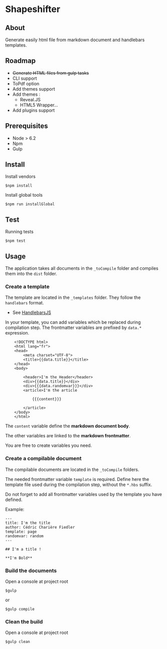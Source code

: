 # Shapeshifter

## About

Generate easily html file from markdown document and handlebars
templates.

## Roadmap

- ~~Generate HTML files from gulp tasks~~
- CLI support
- ToPdf option
- Add themes support
- Add themes :
    - Reveal.JS
    - HTML5 Wrapper...
- Add plugins support

## Prerequisites

- Node > 6.2
- Npm
- Gulp

## Install

Install vendors

    $npm install

Install global tools

    $npm run installGlobal

## Test

Running tests

    $npm test

## Usage

The application takes all documents in the `_toCompile` folder and 
compiles them into the `dist` folder.

### Create a template

The template are located in the `_templates` folder.
They follow the `handlebars` format.

- See [HandlebarsJS](http://handlebarsjs.com/)

In your template, you can add variables which be replaced
during compilation step. The frontmatter variables are prefixed
by `data.*` expression.
    
        <!DOCTYPE html>
        <html lang="fr">
        <head>
            <meta charset="UTF-8">
            <title>{{data.title}}</title>
        </head>
        <body>
        
            <header>I'm the Header</header>
            <div>{{data.title}}</div>
            <div>{{{data.randomvar}}}</div>
            <article>I'm the article
        
                {{{content}}}
        
            </article>
        </body>
        </html>
        
The `content` variable define the **markdown document body**. 

The other variables are linked to the **markdown frontmatter**.

You are free to create variables you need. 
 

    

### Create a compilable document

The compilable documents are located in the `_toCompile` folders.

The needed frontmatter variable `template` is required. Define here
the template file used during the compilation step, without the `*.hbs` 
suffix.

Do not forget to add all frontmatter variables used by the template you
have defined.

Example:

    ---
    title: I'm the title
    author: Cédric Charière Fiedler
    template: page
    randomvar: random
    ---
    
    ## I'm a title !
    
    **I'm Bold**


### Build the documents

Open a console at project root

    $gulp
    
or

    $gulp compile

### Clean the build

Open a console at project root

    $gulp clean



